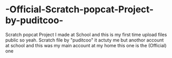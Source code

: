# -Official-Scratch-popcat-Project-by-puditcoo-
Scratch popcat Project I made at School and this is my first time upload files public so yeah. Scratch file by "puditcoo" it actuty me but anothor account at school and this was my main account at my home this one is the (Official) one

